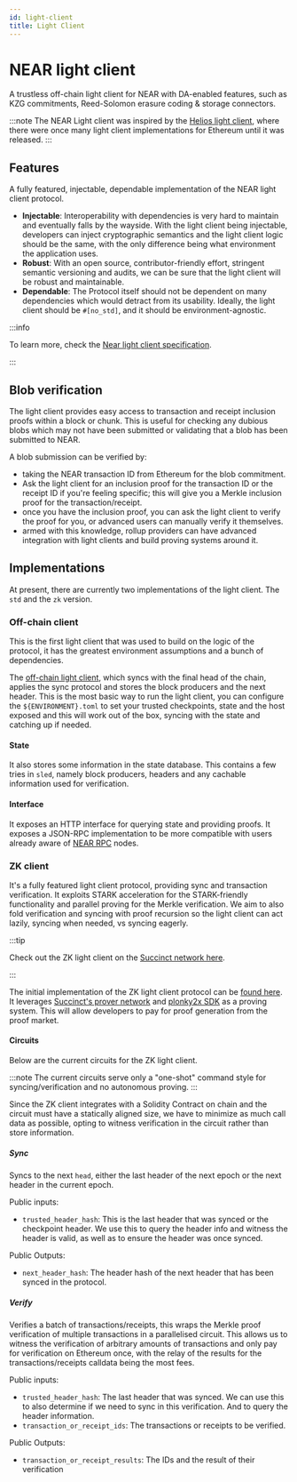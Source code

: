 ```yaml
---
id: light-client
title: Light Client
---
```


# NEAR light client

A trustless off-chain light client for NEAR with DA-enabled features, such as KZG commitments, Reed-Solomon erasure coding & storage connectors.

:::note
The NEAR Light client was inspired by the [Helios light client](https://github.com/a16z/helios), where there were once many light client implementations for Ethereum until it was released. 
:::

## Features

A fully featured, injectable, dependable implementation of the NEAR light client protocol.

- **Injectable**: Interoperability with dependencies is very hard to maintain and eventually falls by the wayside.
With the light client being injectable, developers can inject cryptographic semantics and the light client logic should be the same, with the only difference being what environment the application uses.
- **Robust**: With an open source, contributor-friendly effort, stringent semantic versioning and audits, we can be sure that the light client will be robust and maintainable.
- **Dependable**: The Protocol itself should not be dependent on many dependencies which would detract from its usability. Ideally, the light client should be `#[no_std]`, and it should be environment-agnostic.

:::info

To learn more, check the [Near light client specification](https://nomicon.io/ChainSpec/LightClient).

:::

## Blob verification

The light client provides easy access to transaction and receipt inclusion proofs within a block or chunk.
This is useful for checking any dubious blobs which may not have been submitted or validating that a blob has been submitted to NEAR.

A blob submission can be verified by:

- taking the NEAR transaction ID from Ethereum for the blob commitment.
- Ask the light client for an inclusion proof for the transaction ID or the receipt ID if you're feeling specific; this will give you a Merkle inclusion proof for the transaction/receipt.
- once you have the inclusion proof, you can ask the light client to verify the proof for you, or advanced users can manually verify it themselves.
- armed with this knowledge, rollup providers can have advanced integration with light clients and build proving systems around it.

## Implementations

At present, there are currently two implementations of the light client. The `std` and the `zk` version.

### Off-chain client

This is the first light client that was used to build on the logic of the protocol, it has the greatest environment assumptions and a bunch of dependencies.

The [off-chain light client](https://github.com/near/near-light-client/tree/master/bin/client), which syncs with the final head of the chain, applies the sync protocol and stores the block producers and the next header. 
This is the most basic way to run the light client, you can configure the `${ENVIRONMENT}.toml` to set your trusted checkpoints, state and the host exposed and this will work out of the box, syncing with the state and catching up if needed.

#### State

It also stores some information in the state database. This contains a few tries in `sled`, namely block producers, headers and any cachable information used for verification.

#### Interface

It exposes an HTTP interface for querying state and providing proofs.
It exposes a JSON-RPC implementation to be more compatible with users already aware of [NEAR RPC](../5.api/rpc/introduction.md) nodes.

### ZK client

It's a fully featured light client protocol, providing sync and transaction verification. It exploits STARK acceleration for the STARK-friendly functionality and parallel proving for the Merkle verification.
We aim to also fold verification and syncing with proof recursion so the light client can act lazily, syncing when needed, vs syncing eagerly. 

:::tip

Check out the ZK light client on the [Succinct network here](https://alpha.succinct.xyz/near/near-light-client).

:::

The initial implementation of the ZK light client protocol can be [found here](https://github.com/near/near-light-client/tree/master/nearx). It leverages [Succinct's prover network](https://alpha.succinct.xyz/) and [plonky2x SDK](https://github.com/succinctlabs/succinctx) as a proving system.
This will allow developers to pay for proof generation from the proof market.


#### Circuits

Below are the current circuits for the ZK light client.

:::note
The current circuits serve only a "one-shot" command style for syncing/verification and no autonomous proving.
:::

Since the ZK client integrates with a Solidity Contract on chain and the circuit must have a statically aligned size, we have to minimize as much call data as possible, opting to witness verification in the circuit rather than store information.

##### Sync

Syncs to the next `head`, either the last header of the next epoch or the next header in the current epoch.

Public inputs:
- `trusted_header_hash`: This is the last header that was synced or the checkpoint header. We use this to query the header info and witness the header is valid, as well as to ensure the header was once synced.

Public Outputs:
- `next_header_hash`: The header hash of the next header that has been synced in the protocol.

##### Verify

Verifies a batch of transactions/receipts, this wraps the Merkle proof verification of multiple transactions in a parallelised circuit. 
This allows us to witness the verification of arbitrary amounts of transactions and only pay for verification on Ethereum once, with the relay of the results for the transactions/receipts calldata being the most fees.

Public inputs:
- `trusted_header_hash`: The last header that was synced. We can use this to also determine if we need to sync in this verification. And to query the header information.
- `transaction_or_receipt_ids`: The transactions or receipts to be verified.

Public Outputs:
- `transaction_or_receipt_results`: The IDs and the result of their verification 
